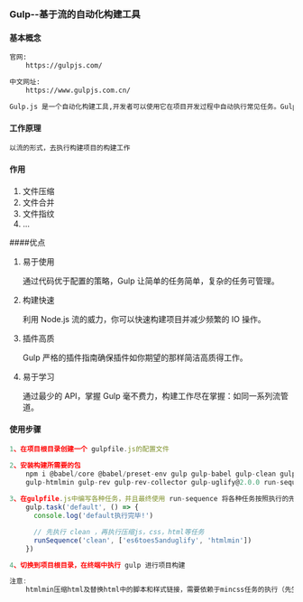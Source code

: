 ### Gulp--基于流的自动化构建工具

#### 基本概念

```bash
官网:
	https://gulpjs.com/

中文网址:
	https://www.gulpjs.com.cn/

Gulp.js 是一个自动化构建工具,开发者可以使用它在项目开发过程中自动执行常见任务。Gulp.js 是基于 Node.js 构建的,利用 Node.js 流的威力,你可以快速构建项目。
```

#### 工作原理

```javascript
以流的形式，去执行构建项目的构建工作
```

#### 作用

1. 文件压缩
2. 文件合并
3. 文件指纹
4. ...

####优点

1. 易于使用

   通过代码优于配置的策略，Gulp 让简单的任务简单，复杂的任务可管理。

2. 构建快速

   利用 Node.js 流的威力，你可以快速构建项目并减少频繁的 IO 操作。

3. 插件高质

   Gulp 严格的插件指南确保插件如你期望的那样简洁高质得工作。

4. 易于学习

   通过最少的 API，掌握 Gulp 毫不费力，构建工作尽在掌握：如同一系列流管道。

#### 使用步骤

```javascript
1、在项目根目录创建一个 gulpfile.js的配置文件

2、安装构建所需要的包
	npm i @babel/core @babel/preset-env gulp gulp-babel gulp-clean gulp-clean-css
	gulp-htmlmin gulp-rev gulp-rev-collector gulp-uglify@2.0.0 run-sequence
	
3、在gulpfile.js中编写各种任务，并且最终使用 run-sequence 将各种任务按照执行的先后顺序书写
	gulp.task('default', () => {
      console.log('default执行完毕!')

      // 先执行 clean ，再执行压缩js，css，html等任务
      runSequence('clean', ['es6toes5anduglify', 'htmlmin'])
    })

4、切换到项目根目录，在终端中执行 gulp 进行项目构建

注意:
	htmlmin压缩html及替换html中的脚本和样式链接，需要依赖于mincss任务的执行（先生成文件指纹）
```





